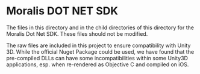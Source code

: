 ﻿# Moralis DOT NET SDK #
The files in this directory and in the child directories of this directory for the Moralis 
Dot Net SDK. These files should not be modified.

The raw files are included in this project to ensure compatibility with Unity 3D. While the official 
Nuget Package could be used, we have found that the pre-compiled DLLs can have some incompatibilities 
within some Unity3D applications, esp. when re-rendered as Objective C and compiled on iOS.
